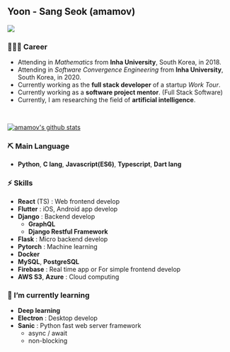 ## Yoon - Sang Seok (amamov)

![](https://komarev.com/ghpvc/?username=amamov&color=brightgreen)

### 🧑🏻‍💻 Career

- Attending in <i>Mathematics</i> from **Inha University**, South Korea, in 2018.
- Attending in <i>Software Convergence Engineering</i> from **Inha University**, South Korea, in 2020.
- Currently working as the **full stack developer** of a startup <i>Work Tour</i>.
- Currently working as a **software project mentor**. (Full Stack Software)
- Currently, I am researching the field of **artificial intelligence**.

<br>

[![amamov's github stats](https://github-readme-stats.vercel.app/api?username=amamov&show_icons=true&theme=dark)](https://github.com/anuraghazra/github-readme-stats)

### ⛏ Main Language

- **Python**, **C lang**,  <b>Javascript(ES6)</b>, **Typescript**, **Dart lang**

### ⚡️ Skills

- **React** (TS) : Web frontend develop
- **Flutter** : iOS, Android app develop
- **Django** : Backend develop
  - **GraphQL**
  - **Django Restful Framework**
- **Flask** : Micro backend develop
- **Pytorch** : Machine learning 
- **Docker**
- **MySQL**, **PostgreSQL**
- **Firebase** : Real time app or For simple frontend develop
- **AWS S3**, **Azure** : Cloud computing


### 🌱 I’m currently learning

- **Deep learning**
- **Electron** : Desktop develop
- **Sanic** : Python fast web server framework
  - async / await
  - non-blocking

<!-- <div align=center>

[![instagram](http://img.shields.io/badge/Instagram-FFFFFF?style=flat-square&logo=Instagram&link=https://www.instagram.com/amamov/)](URL)

</div> -->
